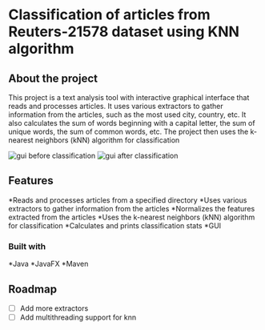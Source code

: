 # Classification of articles from Reuters-21578 dataset using KNN algorithm

## About the project
This project is a text analysis tool with interactive graphical interface that reads and processes articles. It uses various extractors to gather information from the articles, such as the most used city, country, etc. It also calculates the sum of words beginning with a capital letter, the sum of unique words, the sum of common words, etc. The project then uses the k-nearest neighbors (kNN) algorithm for classification 

![gui before classification](https://github.com/kwieciak/text-classification-app/project1/src/main/resources/org/example/project1/img/gui1.jpg?raw=true)
![gui after classification](https://github.com/kwieciak/text-classification-app/project1/src/main/resources/org/example/project1/img/gui2.jpg?raw=true)


## Features
*Reads and processes articles from a specified directory
*Uses various extractors to gather information from the articles
*Normalizes the features extracted from the articles
*Uses the k-nearest neighbors (kNN) algorithm for classification
*Calculates and prints classification stats
*GUI

### Built with
*Java
*JavaFX
*Maven

## Roadmap
- [ ] Add more extractors
- [ ] Add multithreading support for knn
